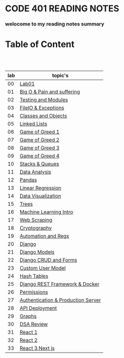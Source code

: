 # CODE 401 READING NOTES

### welocome to my reading notes summary

# Table of Content

<br><br>

| lab | topic's                                                                                                                                       |
| --- | --------------------------------------------------------------------------------------------------------------------------------------------- |
| 00  | [Lab01](https://amarh-ayman.github.io/reading-notes/Code%20401%20-%20Advanced%20Software%20Development/Code%20401%20Reading_Notes)            |
| 01  | [Big O & Pain and suffering](https://amarh-ayman.github.io/reading-notes/Code%20401%20-%20Advanced%20Software%20Development/read_01)          |
| 02  | [Testing and Modules](https://amarh-ayman.github.io/reading-notes/Code%20401%20-%20Advanced%20Software%20Development/read_02)                 |
| 03  | [FileIO & Exceptions](https://amarh-ayman.github.io/reading-notes/Code%20401%20-%20Advanced%20Software%20Development/read_03)                 |
| 04  | [Classes and Objects](https://amarh-ayman.github.io/reading-notes/Code%20401%20-%20Advanced%20Software%20Development/read_04)                 |
| 05  | [Linked Lists](https://amarh-ayman.github.io/reading-notes/Code%20401%20-%20Advanced%20Software%20Development/read_05)                        |
| 06  | [Game of Greed 1](https://amarh-ayman.github.io/reading-notes/Code%20401%20-%20Advanced%20Software%20Development/read_06)                     |
| 07  | [Game of Greed 2](https://amarh-ayman.github.io/reading-notes/Code%20401%20-%20Advanced%20Software%20Development/read_07)                     |
| 08  | [Game of Greed 3](https://amarh-ayman.github.io/reading-notes/Code%20401%20-%20Advanced%20Software%20Development/read_08)                     |
| 09  | [Game of Greed 4](https://amarh-ayman.github.io/reading-notes/Code%20401%20-%20Advanced%20Software%20Development/read_09)                     |
| 10  | [Stacks & Queues](https://amarh-ayman.github.io/reading-notes/Code%20401%20-%20Advanced%20Software%20Development/read_10)                     |
| 11  | [Data Analysis](https://amarh-ayman.github.io/reading-notes/Code%20401%20-%20Advanced%20Software%20Development/read_11)                       |
| 12  | [Pandas](https://amarh-ayman.github.io/reading-notes/Code%20401%20-%20Advanced%20Software%20Development/read_12)                              |
| 13  | [Linear Regression](https://amarh-ayman.github.io/reading-notes/Code%20401%20-%20Advanced%20Software%20Development/read_13)                   |
| 14  | [Data Visualization](https://amarh-ayman.github.io/reading-notes/Code%20401%20-%20Advanced%20Software%20Development/read_14)                  |
| 15  | [Trees](https://amarh-ayman.github.io/reading-notes/Code%20401%20-%20Advanced%20Software%20Development/read_15)                               |
| 16  | [Machine Learning Intro](https://amarh-ayman.github.io/reading-notes/Code%20401%20-%20Advanced%20Software%20Development/read_16)              |
| 17  | [Web Scraping](https://amarh-ayman.github.io/reading-notes/Code%20401%20-%20Advanced%20Software%20Development/read_17)                        |
| 18  | [Cryptography](https://amarh-ayman.github.io/reading-notes/Code%20401%20-%20Advanced%20Software%20Development/read_18)                        |
| 19  | [Automation and Regx](https://amarh-ayman.github.io/reading-notes/Code%20401%20-%20Advanced%20Software%20Development/read_19)                 |
| 20  | [Django](https://amarh-ayman.github.io/reading-notes/Code%20401%20-%20Advanced%20Software%20Development/read_20)                              |
| 21  | [Django Models](https://amarh-ayman.github.io/reading-notes/Code%20401%20-%20Advanced%20Software%20Development/read_21)                       |
| 22  | [Django CRUD and Forms](https://amarh-ayman.github.io/reading-notes/Code%20401%20-%20Advanced%20Software%20Development/read_22)               |
| 23  | [Custom User Model](https://amarh-ayman.github.io/reading-notes/Code%20401%20-%20Advanced%20Software%20Development/read_23)                   |
| 24  | [Hash Tables](https://amarh-ayman.github.io/reading-notes/Code%20401%20-%20Advanced%20Software%20Development/read_24)                         |
| 25  | [Django REST Framework & Docker](https://amarh-ayman.github.io/reading-notes/Code%20401%20-%20Advanced%20Software%20Development/read_25)      |
| 26  | [Permissions](https://amarh-ayman.github.io/reading-notes/Code%20401%20-%20Advanced%20Software%20Development/read_26)                         |
| 27  | [ Authentication & Production Server](https://amarh-ayman.github.io/reading-notes/Code%20401%20-%20Advanced%20Software%20Development/read_27) |
| 28  | [API Deployment](https://amarh-ayman.github.io/reading-notes/Code%20401%20-%20Advanced%20Software%20Development/read_28)                      |
| 29  | [Graphs](https://amarh-ayman.github.io/reading-notes/Code%20401%20-%20Advanced%20Software%20Development/read_29)                              |
| 30  | [DSA Review](https://amarh-ayman.github.io/reading-notes/Code%20401%20-%20Advanced%20Software%20Development/read_30)                          |
| 31  | [React 1](https://amarh-ayman.github.io/reading-notes/Code%20401%20-%20Advanced%20Software%20Development/read_31)                             |
| 32  | [React 2](https://amarh-ayman.github.io/reading-notes/Code%20401%20-%20Advanced%20Software%20Development/read_32)                             |
| 33  | [React 3,Next js](https://amarh-ayman.github.io/reading-notes/Code%20401%20-%20Advanced%20Software%20Development/read_33)                     |

